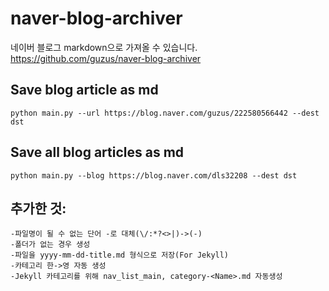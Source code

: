 # naver-blog-archiver
네이버 블로그 markdown으로 가져올 수 있습니다.
https://github.com/guzus/naver-blog-archiver

## Save blog article as md
```
python main.py --url https://blog.naver.com/guzus/222580566442 --dest dst
```

## Save all blog articles as md
```
python main.py --blog https://blog.naver.com/dls32208 --dest dst
```



## 추가한 것:
```
-파일명이 될 수 없는 단어 -로 대체(\/:*?<>|)->(-)
-폴더가 없는 경우 생성
-파일을 yyyy-mm-dd-title.md 형식으로 저장(For Jekyll)
-카테고리 한->영 자동 생성
-Jekyll 카테고리를 위해 nav_list_main, category-<Name>.md 자동생성
```







